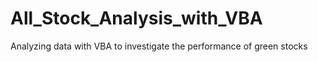 # All_Stock_Analysis_with_VBA
Analyzing data with VBA to investigate the performance of green stocks
